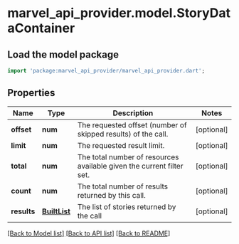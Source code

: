 # marvel_api_provider.model.StoryDataContainer

## Load the model package
```dart
import 'package:marvel_api_provider/marvel_api_provider.dart';
```

## Properties
Name | Type | Description | Notes
------------ | ------------- | ------------- | -------------
**offset** | **num** | The requested offset (number of skipped results) of the call. | [optional] 
**limit** | **num** | The requested result limit. | [optional] 
**total** | **num** | The total number of resources available given the current filter set. | [optional] 
**count** | **num** | The total number of results returned by this call. | [optional] 
**results** | [**BuiltList<Story>**](Story.md) | The list of stories returned by the call | [optional] 

[[Back to Model list]](../README.md#documentation-for-models) [[Back to API list]](../README.md#documentation-for-api-endpoints) [[Back to README]](../README.md)


